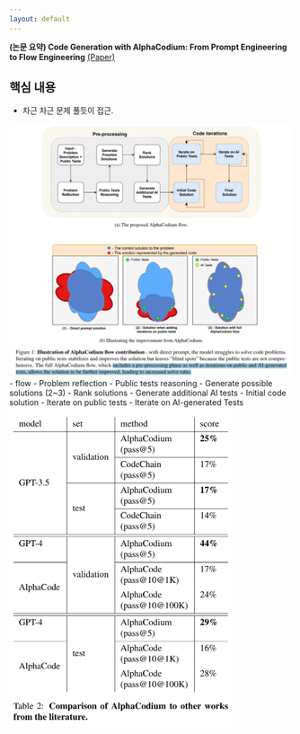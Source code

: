 ```yaml
---
layout: default
---
```


**(논문 요약) Code Generation with AlphaCodium: From Prompt Engineering to Flow Engineering** [(Paper)](https://arxiv.org/pdf/2401.08500)


## 핵심 내용
- 차근 차근 문제 풀듯이 접근.
<img src="./data/papers/alphacodium/concept.png" width="800" />
- flow 
  - Problem reflection
  - Public tests reasoning 
  - Generate possible solutions (2~3)
  - Rank solutions
  - Generate additional AI tests
  - Initial code solution
  - Iterate on public tests
  - Iterate on AI-generated Tests


<img src="./data/papers/alphacodium/result.png" width="400" />
